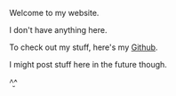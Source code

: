 Welcome to my website.

I don't have anything here.

To check out my stuff, here's my [Github](https://github.com/t1m3t).

I might post stuff here in the future though.

^̮^
